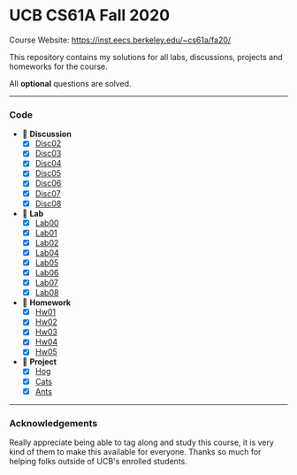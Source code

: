 # UCB CS61A Fall 2020

Course Website: https://inst.eecs.berkeley.edu/~cs61a/fa20/

This repository contains my solutions for all labs, discussions, projects and homeworks for the course.

All **optional** questions are solved.

---

### Code

- 🔴 **Discussion**
  - [x] [Disc02](./disc/disc02.py)
  - [x] [Disc03](./disc/disc03.py)
  - [x] [Disc04](./disc/disc04.py)
  - [x] [Disc05](./disc/disc05.py)
  - [x] [Disc06](./disc/disc06.py)
  - [x] [Disc07](./disc/disc07.py)
  - [x] [Disc08](./disc/disc08.py)
- 🔴 **Lab**
  - [x] [Lab00](./lab/lab00/lab00.py)
  - [x] [Lab01](./lab/lab01/lab01.py)
  - [x] [Lab02](./lab/lab02/lab02.py)
  - [x] [Lab04](./lab/lab04/lab04.py)
  - [x] [Lab05](./lab/lab05/lab05.py)
  - [x] [Lab06](./lab/lab06/lab06.py)
  - [x] [Lab07](./lab/lab07)
  - [x] [Lab08](./lab/lab08/lab08.py)
- 🔴 **Homework**
  - [x] [Hw01](./homework/hw01/hw01.py)
  - [x] [Hw02](./homework/hw02/hw02.py)
  - [x] [Hw03](./homework/hw03/hw03.py)
  - [x] [Hw04](./homework/hw04/hw04.py)
  - [x] [Hw05](./homework/hw05/hw05.py)
- 🔴 **Project**
  - [x] [Hog](./project/hog/hog.py)
  - [x] [Cats](./project/cats/cats.py)
  - [x] [Ants](./project/ants/ants.py)

---

### Acknowledgements

Really appreciate being able to tag along and study this course, it is very kind of them to make this available for everyone. Thanks so much for helping folks outside of UCB's enrolled students.
